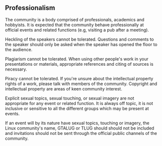 ## Professionalism

The community is a body comprised of professionals, academics and hobbyists. It
is expected that the community behave professionally at official events and
related functions (e.g, visiting a pub after a meeting).

Heckling of the speakers cannot be tolerated. Questions and comments to the
speaker should only be asked when the speaker has opened the floor to the
audience.

Plagiarism cannot be tolerated. When using other people's work in your
presentations or materials, appropriate references and citing of sources is
necessary.

Piracy cannot be tolerated. If you're unsure about the intellectual property
rights of a work, please talk with members of the community. Copyright and
intellectual property are areas of keen community interest.

Explicit sexual topics, sexual touching, or sexual imagery are not appropriate
for any event or related function. It is always off topic, it is not inclusive
or sensitive to all the different groups which may be present at events.

If an event will by its nature have sexual topics, touching or imagery, the
Linux community's name, GTALUG or TLUG should should not be included and
invitations should not be sent through the official public channels of the community.
